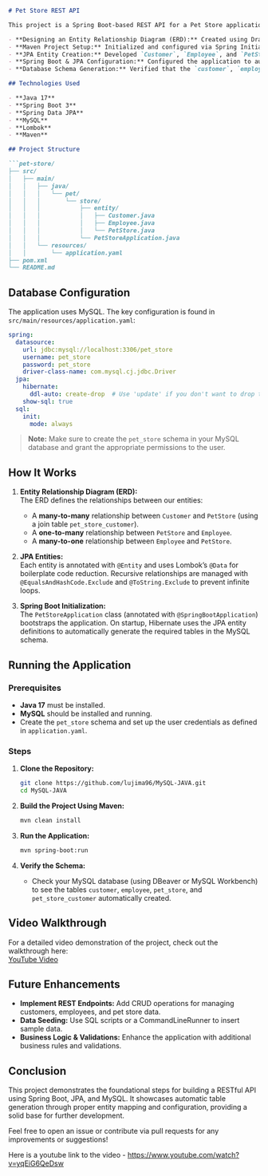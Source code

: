 ```markdown
# Pet Store REST API

This project is a Spring Boot-based REST API for a Pet Store application. It was built as part of a coding assignment to demonstrate the following:

- **Designing an Entity Relationship Diagram (ERD):** Created using Draw.io to map out our database schema.
- **Maven Project Setup:** Initialized and configured via Spring Initializr with a custom `pom.xml`.
- **JPA Entity Creation:** Developed `Customer`, `Employee`, and `PetStore` classes with proper annotations and relationships.
- **Spring Boot & JPA Configuration:** Configured the application to automatically generate MySQL database tables from our entity classes.
- **Database Schema Generation:** Verified that the `customer`, `employee`, `pet_store`, and `pet_store_customer` tables are automatically created in the MySQL `pet_store` schema.

## Technologies Used

- **Java 17**
- **Spring Boot 3**
- **Spring Data JPA**
- **MySQL**
- **Lombok**
- **Maven**

## Project Structure

```pet-store/
├── src/
│   ├── main/
│   │   ├── java/
│   │   │   └── pet/
│   │   │       └── store/
│   │   │           ├── entity/
│   │   │           │   ├── Customer.java
│   │   │           │   ├── Employee.java
│   │   │           │   └── PetStore.java
│   │   │           └── PetStoreApplication.java
│   │   └── resources/
│   │       └── application.yaml
├── pom.xml
└── README.md
```

## Database Configuration

The application uses MySQL. The key configuration is found in `src/main/resources/application.yaml`:

```yaml
spring:
  datasource:
    url: jdbc:mysql://localhost:3306/pet_store
    username: pet_store
    password: pet_store
    driver-class-name: com.mysql.cj.jdbc.Driver
  jpa:
    hibernate:
      ddl-auto: create-drop  # Use 'update' if you don't want to drop the schema each time
    show-sql: true
  sql:
    init:
      mode: always
```

> **Note:** Make sure to create the `pet_store` schema in your MySQL database and grant the appropriate permissions to the user.

## How It Works

1. **Entity Relationship Diagram (ERD):**  
   The ERD defines the relationships between our entities:
   - A **many-to-many** relationship between `Customer` and `PetStore` (using a join table `pet_store_customer`).
   - A **one-to-many** relationship between `PetStore` and `Employee`.
   - A **many-to-one** relationship between `Employee` and `PetStore`.

2. **JPA Entities:**  
   Each entity is annotated with `@Entity` and uses Lombok’s `@Data` for boilerplate code reduction. Recursive relationships are managed with `@EqualsAndHashCode.Exclude` and `@ToString.Exclude` to prevent infinite loops.

3. **Spring Boot Initialization:**  
   The `PetStoreApplication` class (annotated with `@SpringBootApplication`) bootstraps the application. On startup, Hibernate uses the JPA entity definitions to automatically generate the required tables in the MySQL schema.

## Running the Application

### Prerequisites

- **Java 17** must be installed.
- **MySQL** should be installed and running.
- Create the `pet_store` schema and set up the user credentials as defined in `application.yaml`.

### Steps

1. **Clone the Repository:**

   ```bash
   git clone https://github.com/lujima96/MySQL-JAVA.git
   cd MySQL-JAVA
   ```

2. **Build the Project Using Maven:**

   ```bash
   mvn clean install
   ```

3. **Run the Application:**

   ```bash
   mvn spring-boot:run
   ```

4. **Verify the Schema:**
   - Check your MySQL database (using DBeaver or MySQL Workbench) to see the tables `customer`, `employee`, `pet_store`, and `pet_store_customer` automatically created.

## Video Walkthrough

For a detailed video demonstration of the project, check out the walkthrough here:  
[YouTube Video](https://studio.youtube.com/video/yqEiG6QeDsw/edit)

## Future Enhancements

- **Implement REST Endpoints:** Add CRUD operations for managing customers, employees, and pet store data.
- **Data Seeding:** Use SQL scripts or a CommandLineRunner to insert sample data.
- **Business Logic & Validations:** Enhance the application with additional business rules and validations.

## Conclusion

This project demonstrates the foundational steps for building a RESTful API using Spring Boot, JPA, and MySQL. It showcases automatic table generation through proper entity mapping and configuration, providing a solid base for further development.

Feel free to open an issue or contribute via pull requests for any improvements or suggestions!

Here is a youtube link to the video - https://www.youtube.com/watch?v=yqEiG6QeDsw


